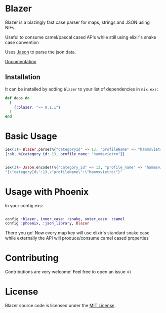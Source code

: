 # Blazer

Blazer is a blazingly fast case parser for maps, strings and JSON using NIFs.

Useful to consume camel/pascal cased APIs while still using elixir's snake case convention

Uses [Jason](https://hexdocs.pm/jason/readme.html) to parse the json data.

[Documentation](https://hexdocs.pm/blazer/Blazer.html)

## Installation

It can be installed by adding `blazer` to your list of dependencies in `mix.exs`:

```elixir
def deps do
  [
    {:blazer, "~> 0.1.1"}
  ]
end
```


# Basic Usage

```elixir
iex(1)> Blazer.parse(%{"categoryId" => 13, "profileName" => "hammsvietro"}, case: :snake)
{:ok, %{category_id: 13, profile_name: "hammsvietro"}}


iex(2)> Jason.encode!(%{"category_id" => 13, "profile_name" => "hammsvietro"}, case: :camel))
"{\"categoryId\":13,\"profileName\":\"hammsvietro\"}"


```
# Usage with Phoenix
In your config.exs:
```elixir

config :blazer, inner_case: :snake, outer_case: :camel
config :phoenix, :json_library, Blazer
```
There you go! Now every map key will use elixir's standard snake case while externally the API will produce/consume camel cased properties


# Contributing
Contributions are very welcome! Feel free to open an issue =)

# License
Blazer source code is licensed under the [MIT License](LICENSE).
